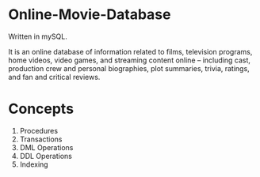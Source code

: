 # Online-Movie-Database
Written in mySQL. 

It is an online database of information related to films, television programs, home videos, video games, and streaming content online – including cast, production crew and personal biographies, plot summaries, trivia, ratings, and fan and critical reviews.

# Concepts

1. Procedures
2. Transactions
3. DML Operations
4. DDL Operations
5. Indexing
